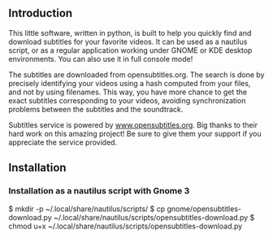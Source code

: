 ## Introduction

This little software, written in python, is built to help you quickly find and download subtitles for your favorite videos. It can be used as a nautilus script, or as a regular application working under GNOME or KDE desktop environments. You can also use it in full console mode!

The subtitles are downloaded from opensubtitles.org. The search is done by precisely identifying your videos using a hash computed from your files, and not by using filenames. This way, you have more chance to get the exact subtitles corresponding to your videos, avoiding synchronization problems between the subtitles and the soundtrack.

Subtitles service is powered by www.opensubtitles.org. Big thanks to their hard work on this amazing project! Be sure to give them your support if you appreciate the service provided.

## Installation

### Installation as a nautilus script with Gnome 3

$ mkdir -p ~/.local/share/nautilus/scripts/
$ cp gnome/opensubtitles-download.py ~/.local/share/nautilus/scripts/opensubtitles-download.py
$ chmod u+x ~/.local/share/nautilus/scripts/opensubtitles-download.py
